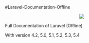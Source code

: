 #Laravel-Documentation-Offline

<p align="center"> <img align="center" src="https://laravel.com/assets/img/components/logo-laravel.svg"> </p>

Full Documentation of Laravel (Offline)

With version 4.2, 5.0, 5.1, 5.2, 5.3, 5.4 
